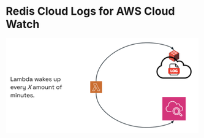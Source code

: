 # Redis Cloud Logs for AWS Cloud Watch

<p align="center"><img src="rcl4cw.png" alt="Redis CLoud Logs for AWS Cloud Watch" width="600"/></p>
